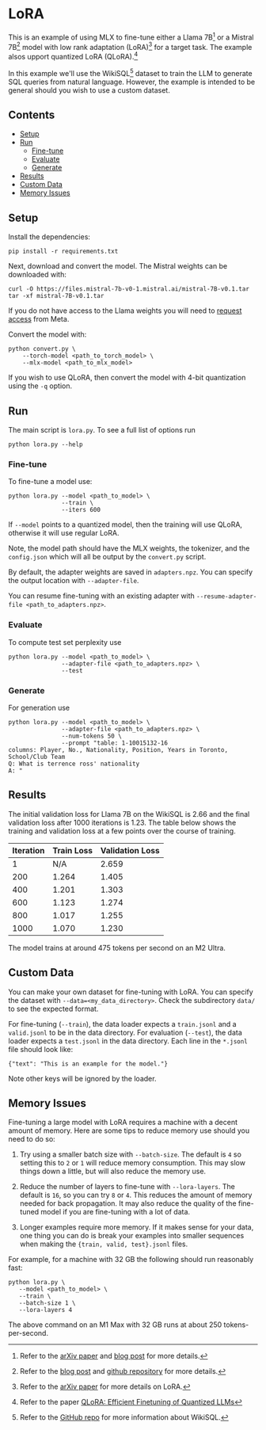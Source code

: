 # LoRA

This is an example of using MLX to fine-tune either a Llama 7B[^llama] or a
Mistral 7B[^mistral] model with low rank adaptation (LoRA)[^lora] for a target
task. The example alsos upport quantized LoRA (QLoRA).[^qlora]

In this example we'll use the WikiSQL[^wikisql] dataset to train the LLM to
generate SQL queries from natural language. However, the example is intended to
be general should you wish to use a custom dataset.

## Contents

* [Setup](#Setup)
* [Run](#Run)
  * [Fine-tune](#Fine-tune)
  * [Evaluate](#Evaluate)
  * [Generate](#Generate)
* [Results](#Results)
* [Custom Data](#Custom-Data)
* [Memory Issues](#Memory-Issues)


## Setup 

Install the dependencies:

```
pip install -r requirements.txt
```

Next, download and convert the model. The Mistral weights can be downloaded with:

```
curl -O https://files.mistral-7b-v0-1.mistral.ai/mistral-7B-v0.1.tar
tar -xf mistral-7B-v0.1.tar
```

If you do not have access to the Llama weights you will need to [request
access](https://ai.meta.com/resources/models-and-libraries/llama-downloads/)
from Meta.

Convert the model with:

```
python convert.py \
    --torch-model <path_to_torch_model> \
    --mlx-model <path_to_mlx_model>
```

If you wish to use QLoRA, then convert the model with 4-bit quantization using
the `-q` option.

## Run

The main script is `lora.py`. To see a full list of options run

```
python lora.py --help
```

### Fine-tune

To fine-tune a model use:

```
python lora.py --model <path_to_model> \
               --train \
               --iters 600
```

If `--model` points to a quantized model, then the training will use QLoRA,
otherwise it will use regular LoRA.

Note, the model path should have the MLX weights, the tokenizer, and the
`config.json` which will all be output by the `convert.py` script.

By default, the adapter weights are saved in `adapters.npz`. You can specify
the output location with `--adapter-file`.

You can resume fine-tuning with an existing adapter with `--resume-adapter-file
<path_to_adapters.npz>`. 

### Evaluate

To compute test set perplexity use

```
python lora.py --model <path_to_model> \
               --adapter-file <path_to_adapters.npz> \
               --test 
```

### Generate

For generation use

```
python lora.py --model <path_to_model> \
               --adapter-file <path_to_adapters.npz> \
               --num-tokens 50 \
               --prompt "table: 1-10015132-16
columns: Player, No., Nationality, Position, Years in Toronto, School/Club Team
Q: What is terrence ross' nationality
A: "
```

## Results

The initial validation loss for Llama 7B on the WikiSQL is 2.66 and the final
validation loss after 1000 iterations is 1.23. The table below shows the
training and validation loss at a few points over the course of training.

| Iteration | Train Loss | Validation Loss |
| --------- | ---------- | --------------- |
| 1         |    N/A     |      2.659      |
| 200       |    1.264   |      1.405      |
| 400       |    1.201   |      1.303      |
| 600       |    1.123   |      1.274      |
| 800       |    1.017   |      1.255      |
| 1000      |    1.070   |      1.230      |

The model trains at around 475 tokens per second on an M2 Ultra.

## Custom Data

You can make your own dataset for fine-tuning with LoRA. You can specify the
dataset with `--data=<my_data_directory>`. Check the subdirectory `data/` to
see the expected format.

For fine-tuning (`--train`), the data loader expects a `train.jsonl` and a
`valid.jsonl` to be in the data directory. For evaluation (`--test`), the data
loader expects a `test.jsonl` in the data directory. Each line in the `*.jsonl`
file should look like:

```
{"text": "This is an example for the model."}
```

Note other keys will be ignored by the loader.

## Memory Issues

Fine-tuning a large model with LoRA requires a machine with a decent amount
of memory. Here are some tips to reduce memory use should you need to do so:

1. Try using a smaller batch size with `--batch-size`. The default is `4` so
   setting this to `2` or `1` will reduce memory consumption. This may slow
   things down a little, but will also reduce the memory use.

2. Reduce the number of layers to fine-tune with `--lora-layers`. The default
   is `16`, so you can try `8` or `4`. This reduces the amount of memory
   needed for back propagation. It may also reduce the quality of the
   fine-tuned model if you are fine-tuning with a lot of data.

3. Longer examples require more memory. If it makes sense for your data, one thing
   you can do is break your examples into smaller
   sequences when making the `{train, valid, test}.jsonl` files.

For example, for a machine with 32 GB the following should run reasonably fast:

```
python lora.py \
   --model <path_to_model> \
   --train \
   --batch-size 1 \
   --lora-layers 4
```

The above command on an M1 Max with 32 GB runs at about 250 tokens-per-second.


[^lora]: Refer to the [arXiv paper](https://arxiv.org/abs/2106.09685) for more details on LoRA.
[^qlora]: Refer to the paper [QLoRA: Efficient Finetuning of Quantized LLMs](https://arxiv.org/abs/2305.14314)
[^llama]: Refer to the [arXiv paper](https://arxiv.org/abs/2302.13971) and [blog post](https://ai.meta.com/blog/large-language-model-llama-meta-ai/) for more details.
[^mistral]: Refer to the [blog post](https://mistral.ai/news/announcing-mistral-7b/) and [github repository](https://github.com/mistralai/mistral-src) for more details.
[^wikisql]: Refer to the [GitHub repo](https://github.com/salesforce/WikiSQL/tree/master) for more information about WikiSQL.
